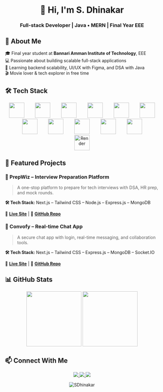 <h1 align="center">👋 Hi, I'm S. Dhinakar</h1>
<h3 align="center">Full-stack Developer | Java • MERN | Final Year EEE</h3>

## 🚀 About Me

🎓 Final year student at **Bannari Amman Institute of Technology**, EEE  
💻 Passionate about building scalable full-stack applications  
🎯 Learning backend scalability, UI/UX with Figma, and DSA with Java  
🎬 Movie lover & tech explorer in free time


## 🛠️ Tech Stack

<p align="center">
  <img src="https://cdn.jsdelivr.net/gh/devicons/devicon/icons/java/java-original.svg" width="50" style="margin: 0 10px;" />
  &nbsp;&nbsp;
  <img src="https://cdn.jsdelivr.net/gh/devicons/devicon/icons/javascript/javascript-original.svg" width="50" style="margin: 0 10px;" />
  &nbsp;&nbsp;
  <img src="https://cdn.jsdelivr.net/gh/devicons/devicon/icons/react/react-original.svg" width="50" style="margin: 0 10px;" />
  &nbsp;&nbsp;
  <img src="https://cdn.jsdelivr.net/gh/devicons/devicon/icons/nextjs/nextjs-original.svg" width="50" style="margin: 0 10px;" />
  &nbsp;&nbsp;
  <img src="https://cdn.jsdelivr.net/gh/devicons/devicon/icons/nodejs/nodejs-original.svg" width="50" style="margin: 0 10px;" />
  &nbsp;&nbsp;
  <img src="https://cdn.jsdelivr.net/gh/devicons/devicon/icons/express/express-original.svg" width="50" style="margin: 0 10px;" />
  &nbsp;&nbsp;
  <img src="https://cdn.jsdelivr.net/gh/devicons/devicon/icons/mongodb/mongodb-original.svg" width="50" style="margin: 0 10px;" />
  &nbsp;&nbsp;
  <img src="https://cdn.jsdelivr.net/gh/devicons/devicon/icons/mysql/mysql-original.svg" width="50" style="margin: 0 10px;" />
  &nbsp;&nbsp;
  <img src="https://cdn.jsdelivr.net/gh/devicons/devicon/icons/docker/docker-original.svg" width="50" style="margin: 0 10px;" />
  &nbsp;&nbsp;
  <img src="https://cdn.jsdelivr.net/gh/devicons/devicon/icons/figma/figma-original.svg" width="50" style="margin: 0 10px;" />
  &nbsp;&nbsp;
  <img src="https://www.svgrepo.com/show/327408/logo-vercel.svg" width="50" style="margin: 0 10px;" />
  &nbsp;&nbsp;
  <img src="https://avatars.githubusercontent.com/u/6154722?s=200&v=4" width="50" style="margin: 0 10px;" title="Render" />
</p>



## 🌟 Featured Projects

### 🧠 PrepWiz – Interview Preparation Platform  
> A one-stop platform to prepare for tech interviews with DSA, HR prep, and mock rounds.

**🛠️ Tech Stack:**  Next.js – Tailwind CSS – Node.js – Express.js – MongoDB

🔗 [**Live Site**](https://prepwiz.vercel.app) | 🔧 [**GitHub Repo**](https://github.com/SDhinakar/Interview_Prep_Frontend)


### 💬 Convofy – Real-time Chat App  
> A secure chat app with login, real-time messaging, and collaboration tools.

**🛠️ Tech Stack:**   Next.js – Tailwind CSS – Express.js – MongoDB – Socket.IO

🔗 [**Live Site**](https://convofyy.vercel.app) | 🔧 [**GitHub Repo**](https://github.com/SDhinakar/Convofy_Frontend)


## 📊 GitHub Stats

<p align="center">
  <img src="https://github-readme-stats.vercel.app/api?username=SDhinakar&show_icons=true&theme=radical" height="180" />
  <img src="https://github-readme-stats.vercel.app/api/top-langs/?username=SDhinakar&layout=compact&theme=radical" height="180" />
</p>


## 📫 Connect With Me

<p align="center">
  <a href="https://www.linkedin.com/in/dhinakar-shanmugam">
    <img src="https://img.shields.io/badge/LinkedIn-%230077B5.svg?style=for-the-badge&logo=linkedin" />
  </a>
  <a href="https://leetcode.com/Dhinakar_S6/">
    <img src="https://img.shields.io/badge/LeetCode-%23FFA116.svg?style=for-the-badge&logo=leetcode&logoColor=black" />
  </a>
  <a href="https://www.geeksforgeeks.org/user/dhinakar06/">
    <img src="https://img.shields.io/badge/GeeksforGeeks-%2300FF00.svg?style=for-the-badge&logo=geeksforgeeks&logoColor=white" />
  </a>
</p>

<p align="center">
  <img src="https://komarev.com/ghpvc/?username=SDhinakar&label=Profile+Views&color=brightgreen&style=flat" alt="SDhinakar" />
</p>
